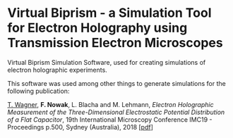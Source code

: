 # Virtual Biprism - a Simulation Tool for Electron Holography using Transmission Electron Microscopes
Virtual Biprism Simulation Software, used for creating simulations of electron holographic experiments.

This software was used among other things to generate simulations for the following publication:

<ins>T. Wagner</ins>, **F. Nowak**, L. Blacha and M. Lehmann, *Electron Holographic Measurement of the Three-Dimensional Electrostatic Potential Distribution of a Flat Capacitor*, 19th International Microscopy Conference IMC19 - Proceedings p.500, Sydney (Australia), 2018 [[pdf](https://franznowak.github.io/assets/documents/abstract_3d_capacitor.pdf)]
